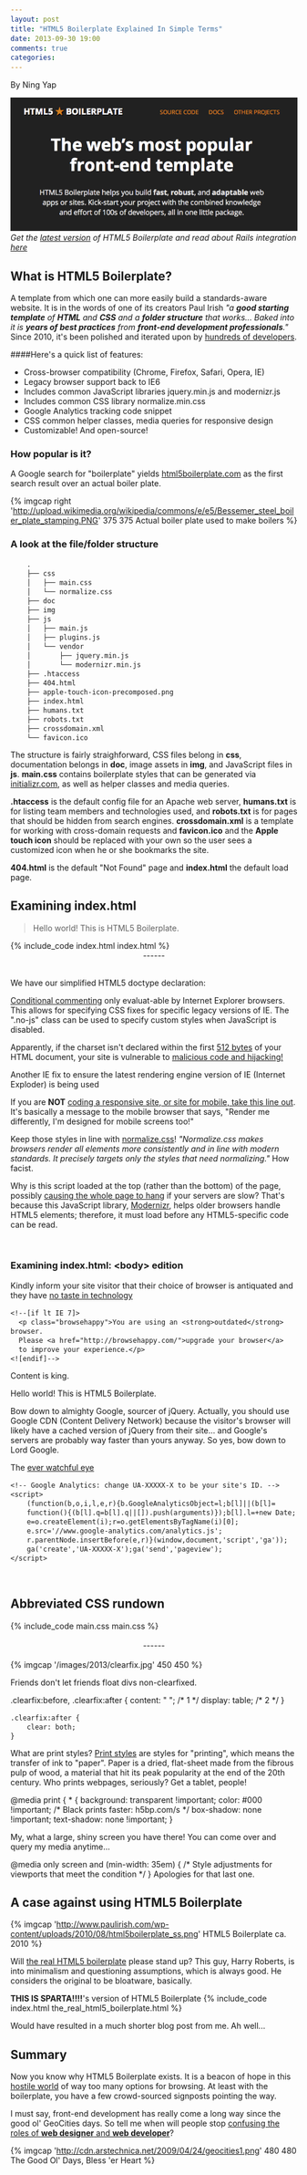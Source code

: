 ```yaml
---
layout: post
title: "HTML5 Boilerplate Explained In Simple Terms"
date: 2013-09-30 19:00
comments: true
categories:
---
```


By Ning Yap

![HTML5 Boilerplate](/images/2013/html5-boilerplate.png)
_Get the [latest version](http://html5boilerplate.com/) of HTML5 Boilerplate and read about Rails integration [here](http://railsapps.github.io/rails-html5-boilerplate.html)_

## What is HTML5 Boilerplate?
A template from which one can more easily build a standards-aware website. It is in the words of one of its creators Paul Irish _"a **good starting template** of **HTML** and **CSS** and a **folder structure** that works... Baked into it is **years of best practices** from **front-end development professionals**."_ Since 2010, it's been polished and iterated upon by [hundreds of developers](https://github.com/h5bp/html5-boilerplate/tree/v4.3.0). 

####Here's a quick list of features:
- Cross-browser compatibility (Chrome, Firefox, Safari, Opera, IE)
- Legacy browser support back to IE6
- Includes common JavaScript libraries jquery.min.js and modernizr.js
- Includes common CSS library normalize.min.css
- Google Analytics tracking code snippet
- CSS common helper classes, media queries for responsive design
- Customizable! And open-source!


### How popular is it?

A Google search for "boilerplate" yields [html5boilerplate.com](http://html5boilerplate.com/) as the first search result over an actual boiler plate.

{% imgcap right 'http://upload.wikimedia.org/wikipedia/commons/e/e5/Bessemer_steel_boiler_plate_stamping.PNG' 375 375 Actual boiler plate used to make boilers %}


### A look at the file/folder structure

        .
        ├── css
        │   ├── main.css
        │   └── normalize.css
        ├── doc
        ├── img
        ├── js
        │   ├── main.js
        │   ├── plugins.js
        │   └── vendor
        │       ├── jquery.min.js
        │       └── modernizr.min.js
        ├── .htaccess
        ├── 404.html
        ├── apple-touch-icon-precomposed.png
        ├── index.html
        ├── humans.txt
        ├── robots.txt
        ├── crossdomain.xml
        └── favicon.ico

The structure is fairly straighforward, CSS files belong in **css**, documentation belongs in **doc**, image assets in **img**, and JavaScript files in **js**. **main.css** contains boilerplate styles that can be generated via [initializr.com](http://www.initializr.com/), as well as helper classes and media queries. 

**.htaccess** is the default config file for an Apache web server, **humans.txt** is for listing team members and technologies used, and **robots.txt** is for pages that should be hidden from search engines. **crossdomain.xml** is a template for working with cross-domain requests and **favicon.ico** and the **Apple touch icon** should be replaced with your own so the user sees a customized icon when he or she bookmarks the site. 

**404.html** is the default "Not Found" page and **index.html** the default load page.


## Examining index.html
> Hello world! This is HTML5 Boilerplate.

<div style="max-height:400px;overflow:scroll">
{% include_code index.html index.html %}
</div>
<span style='display:block;text-align:center'> ------ </span>
<br />
<p class="code-p">We have our simplified HTML5 doctype declaration:</p>
    <!DOCTYPE html>
<p class="code-p"><a href="http://www.quirksmode.org/css/condcom.html">Conditional commenting</a> only evaluat-able by Internet Explorer browsers. This allows for specifying CSS fixes for specific legacy versions of IE. The ".no-js" class can be used to specify custom styles when JavaScript is disabled.</p>
    <!--[if lt IE 7]>      <html class="no-js lt-ie9 lt-ie8 lt-ie7"> <![endif]-->
    <!--[if IE 7]>         <html class="no-js lt-ie9 lt-ie8"> <![endif]-->
    <!--[if IE 8]>         <html class="no-js lt-ie9"> <![endif]-->
    <!--[if gt IE 8]><!--> <html class="no-js"> <!--<![endif]-->
<p class="code-p">Apparently, if the charset isn't declared within the first <a href="https://code.google.com/p/doctype-mirror/wiki/ArticleUtf7">512 bytes</a> of your HTML document, your site is vulnerable to <a href="https://code.google.com/p/doctype-mirror/wiki/ArticleXSS">malicious code and hijacking!</a></p>
    <meta charset="utf-8">


<p class="code-p">Another IE fix to ensure the latest rendering engine version of IE (Internet Exploder) is being used</p>
    <meta http-equiv="X-UA-Compatible" content="IE=edge">

<p class="code-p">If you are <strong>NOT</strong> <a href="http://blog.javierusobiaga.com/stop-using-the-viewport-tag-until-you-know-ho">coding a responsive site, or site for mobile, take this line out</a>. It's basically a message to the mobile browser that says, "Render me differently, I'm designed for mobile screens too!"</p>
    <meta name="viewport" content="width=device-width, initial-scale=1">

<p class="code-p">Keep those styles in line with <a href="http://necolas.github.io/normalize.css/">normalize.css</a>!
<em>"Normalize.css makes browsers render all elements more consistently and in line with modern standards. It precisely targets only the styles that need normalizing."</em> How facist.</p>
    <link rel="stylesheet" href="css/normalize.css">

<p class="code-p">Why is this script loaded at the top (rather than the bottom) of the page, possibly <a href="http://elegantcode.com/2010/03/30/your-javascript-goes-where/">causing the whole page to hang</a> if your servers are slow? That's because this JavaScript library, <a href="http://modernizr.com/">Modernizr</a>, helps older browsers handle HTML5 elements; therefore, it must load before any HTML5-specific code can be read.</p>
    <script src="js/vendor/modernizr-2.6.2.min.js"></script>
<br />

### Examining index.html: \<body\> edition

<p class="code-p">Kindly inform your site visitor that their choice of browser is antiquated and they have <a href="http://i2.kym-cdn.com/photos/images/original/000/268/827/fe8.jpg">no taste in technology</a></p>

    <!--[if lt IE 7]>
      <p class="browsehappy">You are using an <strong>outdated</strong> browser. 
      Please <a href="http://browsehappy.com/">upgrade your browser</a> 
      to improve your experience.</p>
    <![endif]-->

<p class="code-p">Content is king.</p>
    <!-- Add your site or application content here -->
    <p>Hello world! This is HTML5 Boilerplate.</p>

<p class="code-p">Bow down to almighty Google, sourcer of jQuery. Actually, you should use Google CDN (Content Delivery Network) because the visitor's browser will likely have a cached version of jQuery from their site... and Google's servers are probably way faster than yours anyway. So yes, bow down to Lord Google.</p>
    <script src="//ajax.googleapis.com/ajax/libs/jquery/1.10.2/jquery.min.js"></script>
    <script>window.jQuery || document.write('<script src="js/vendor/jquery-1.10.2.min.js"><\/script>')</script>
    <script src="js/plugins.js"></script>
    <script src="js/main.js"></script>

<p class="code-p">The <a href="http://upload.wikimedia.org/wikipedia/en/9/98/Barad_d%C3%BBr_(LoTR_film).jpg">ever watchful eye</a></p>

    <!-- Google Analytics: change UA-XXXXX-X to be your site's ID. -->
    <script>
        (function(b,o,i,l,e,r){b.GoogleAnalyticsObject=l;b[l]||(b[l]=
        function(){(b[l].q=b[l].q||[]).push(arguments)});b[l].l=+new Date;
        e=o.createElement(i);r=o.getElementsByTagName(i)[0];
        e.src='//www.google-analytics.com/analytics.js';
        r.parentNode.insertBefore(e,r)}(window,document,'script','ga'));
        ga('create','UA-XXXXX-X');ga('send','pageview');
    </script>
<br />

## Abbreviated CSS rundown

<div style="max-height:300px;overflow:scroll">
  {% include_code main.css main.css %}
</div>
<br />
<span style='display:block;text-align:center'> ------ </span>
<br />
{% imgcap '/images/2013/clearfix.jpg' 450 450 %}

<p class="code-p">Friends don't let friends float divs non-clearfixed.</p>
    .clearfix:before,
    .clearfix:after {
        content: " "; /* 1 */
        display: table; /* 2 */
    }

    .clearfix:after {
        clear: both;
    }    

<p class="code-p">What are print styles? <a href="http://coding.smashingmagazine.com/2011/11/24/how-to-set-up-a-print-style-sheet/">Print styles</a> are styles for "printing", which means the transfer of ink to "paper". Paper is a dried, flat-sheet made from the fibrous pulp of wood, a material that hit its peak popularity at the end of the 20th century. Who prints webpages, seriously? Get a tablet, people!</p>
    @media print {
        * {
            background: transparent !important;
            color: #000 !important; /* Black prints faster: h5bp.com/s */
            box-shadow: none !important;
            text-shadow: none !important;
        }
<p class="code-p">My, what a large, shiny screen you have there! You can come over and query my media anytime...</p>
    @media only screen and (min-width: 35em) {
        /* Style adjustments for viewports that meet the condition */
    }
Apologies for that last one.

## A case against using HTML5 Boilerplate

{% imgcap 'http://www.paulirish.com/wp-content/uploads/2010/08/html5boilerplate_ss.png' HTML5 Boilerplate ca. 2010 %}

Will [the real HTML5 boilerplate](http://csswizardry.com/2011/01/the-real-html5-boilerplate/) please stand up? This guy, Harry Roberts, is into minimalism and questioning assumptions, which is always good. He considers the original to be bloatware, basically.

**THIS IS SPARTA!!!!**'s version of HTML5 Boilerplate
{% include_code index.html the_real_html5_boilerplate.html %}

Would have resulted in a much shorter blog post from me. Ah well...


## Summary
Now you know why HTML5 Boilerplate exists. It is a beacon of hope in this [hostile world](http://dev.opera.com/articles/view/unobtrusive-javascript/) of way too many options for browsing. At least with the boilerplate, you have a few crowd-sourced signposts pointing the way.

I must say, front-end development has really come a long way since the good ol' GeoCities days. So tell me when will people stop [confusing the roles of __web designer__ and __web developer__](http://thumbnails.visually.netdna-cdn.com/web-designer-vs-web-developer_502919932c2d2_w594.jpg)?

{% imgcap 'http://cdn.arstechnica.net/2009/04/24/geocities1.png' 480 480 The Good Ol' Days, Bless 'er Heart %}

